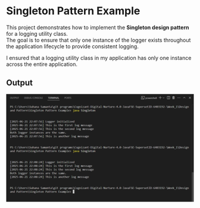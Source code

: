 
# Singleton Pattern Example

This project demonstrates how to implement the **Singleton design pattern** for a logging utility class.  
The goal is to ensure that only one instance of the logger exists throughout the application lifecycle to provide consistent logging.

I ensured that a logging utility class in my application has only one instance across the entire application.

## Output
![alt text](https://github.com/Suhana-Samanta/Cognizant-Digital-Nurture-4.0-JavaFSE-SupersetID-6403192-/blob/4e310cdbb0464d9ebadd33ef6664c5b8dddaecc5/Week_1/Design%20and%20Pattern/Singleton%20Pattern%20Example/Output/output1.png)


